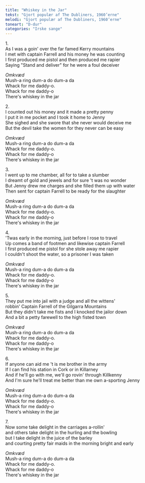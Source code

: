 ```yaml
---
title: "Whiskey in the Jar"
tekst: "Gjort populær af The Dubliners, 1960’erne"
melodi: "Gjort populær af The Dubliners, 1960’erne"
toneart: "D-dur"
categories: "Irske sange"
---
```


1\.\
As I was a goin' over the far famed Kerry mountains\
I met with captain Farrell and his money he was counting\
I first produced me pistol and then produced me rapier\
Saying "Stand and deliver" for he were a foul deceiver

*Omkvæd*\
Mush-a ring dum-a do dum-a da\
Whack for me daddy-o.\
Whack for me daddy-o\
There's whiskey in the jar

2\.\
I counted out his money and it made a pretty penny\
I put it in me pocket and I took it home to Jenny\
She sighed and she swore that she never would deceive me\
But the devil take the women for they never can be easy

*Omkvæd*\
Mush-a ring dum-a do dum-a da\
Whack for me daddy-o.\
Whack for me daddy-o\
There's whiskey in the jar

3\.\
I went up to me chamber, all for to take a slumber\
I dreamt of gold and jewels and for sure 't was no wonder\
But Jenny drew me charges and she filled them up with water\
Then sent for captain Farrell to be ready for the slaughter

*Omkvæd*\
Mush-a ring dum-a do dum-a da\
Whack for me daddy-o.\
Whack for me daddy-o\
There's whiskey in the jar

4\.\
'Twas early in the morning, just before I rose to travel\
Up comes a band of footmen and likewise captain Farrell\
I first produced me pistol for she stole away me rapier\
I couldn't shoot the water, so a prisoner I was taken

*Omkvæd*\
Mush-a ring dum-a do dum-a da\
Whack for me daddy-o.\
Whack for me daddy-o\
There's whiskey in the jar

5\.\
They put me into jail with a judge and all the wittens'\
robbin' Captain Farrell of the Gilgarra Mountains\
But they didn't take me fists and I knocked the jailor down\
And a bit a petty farewell to the high fisted town

*Omkvæd*\
Mush-a ring dum-a do dum-a da\
Whack for me daddy-o.\
Whack for me daddy-o\
There's whiskey in the jar

6\.\
If anyone can aid me 't is me brother in the army\
If I can find his station in Cork or in Killarney\
And if he'll go with me, we'll go rovin' through Killkenny\
And I'm sure he'll treat me better than me own a-sporting Jenny

*Omkvæd*\
Mush-a ring dum-a do dum-a da\
Whack for me daddy-o.\
Whack for me daddy-o\
There's whiskey in the jar

7\.\
Now some take delight in the carriages a-rollin'\
and others take delight in the hurling and the bowling\
but I take delight in the juice of the barley\
and courting pretty fair maids in the morning bright and early

*Omkvæd*\
Mush-a ring dum-a do dum-a da\
Whack for me daddy-o.\
Whack for me daddy-o\
There's whiskey in the jar